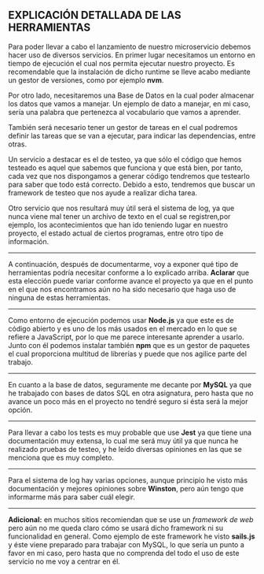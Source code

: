 ## EXPLICACIÓN DETALLADA DE LAS HERRAMIENTAS

Para poder llevar a cabo el lanzamiento de nuestro microservicio debemos hacer uso de diversos servicios.
En primer lugar necesitamos un entorno en tiempo de ejecución el cual nos permita ejecutar nuestro proyecto.
Es recomendable que la instalación de dicho runtime se lleve acabo mediante un gestor de versiones, como por ejemplo **nvm**.

Por otro lado, necesitaremos una Base de Datos en la cual poder almacenar los datos que vamos a manejar. Un ejemplo de dato a manejar, en mi caso, sería una palabra que pertenezca al vocabulario que vamos a aprender.

También será necesario tener un gestor de tareas en el cual podremos definir las tareas que se van a ejecutar, para indicar las dependencias, entre otras.

Un servicio a destacar es el de testeo, ya que sólo el código que hemos testeado es aquel que sabemos que funciona y que está bien, por tanto, cada vez que nos dispongamos a generar código tendremos que testearlo para saber que todo está correcto. Debido a esto, tendremos que buscar un framework de testeo que nos ayude a realizar dicha tarea.

Otro servicio que nos resultará muy útil será el sistema de log, ya que nunca viene mal tener un archivo de texto en el cual se registren,por ejemplo, los acontecimientos que han ido teniendo lugar en nuestro proyecto, el estado actual de ciertos programas, entre otro tipo de información.

-----------------------------------------------------------------------
A continuación, después de documentarme, voy a exponer qué tipo de herramientas podría necesitar conforme a lo explicado arriba. **Aclarar** que esta elección puede variar conforme avance el proyecto ya que en el punto en el que nos encontramos aún no ha sido necesario que haga uso de ninguna de estas herramientas.

---------------------------------------------------------------------------
Como entorno de ejecución podemos usar **Node.js** ya que este es de código abierto y es uno de los más usados en el mercado en lo que se refiere a JavaScript, por lo que me parece interesante aprender a usarlo.
Junto con él podemos instalar también **npm** que es un gestor de paquetes el cual proporciona multitud de librerías y puede que nos agilice parte del trabajo.

--------------------------------------------------------------------------

En cuanto a la base de datos, seguramente me decante por **MySQL** ya que he trabajado con bases de datos SQL en otra asignatura, pero hasta que no avance un poco más en el proyecto no tendré seguro si ésta será la mejor opción.

--------------------------------------------------------------------------

Para llevar a cabo los tests es muy probable que use **Jest**  ya que tiene una documentación muy extensa, lo cual me será muy útil ya que nunca he realizado pruebas de testeo, y he leído diversas opiniones en las que se menciona que es muy completo.

--------------------------------------------------------------------------------
Para el sistema de log hay varias opciones, aunque principio he visto más documentación y mejores opiniones sobre **Winston**, pero aún tengo que informarme más para saber cuál elegir.

------------------------------------------------------------------------------------------------------------------------------------------------------------

**Adicional:** en muchos sitios recomiendan que se use un *framework de web* pero aún no me queda claro cómo se usará dicho framework ni su funcionalidad en general. Como ejemplo de este framework he visto **sails.js** y éste viene preparado para trabajar con MySQL, lo que sería un punto a favor en mi caso, pero hasta que no comprenda del todo el uso de este servicio no me voy a centrar en él.
